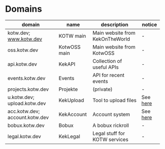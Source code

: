 # Domains

| domain                         | name         | description                     | notice                            |
| ------------------------------ | ------------ | ------------------------------- | --------------------------------- |
| kotw.dev; www.kotw.dev         | KOTW main    | Main website from KekOnTheWorld | -                                 |
| oss.kotw.dev                   | KotwOSS main | Main website from KotwOSS       | -                                 |
| api.kotw.dev                   | KekAPI       | Collection of useful APIs       | -                                 |
| events.kotw.dev                | Events       | API for recent events           | -                                 |
| projects.kotw.dev              | Projekte     | (private)                       | -                                 |
| u.kotw.dev; upload.kotw.dev    | KekUpload    | Tool to upload files            | See <a href="kekupload">here</a>  |
| acc.kotw.dev; account.kotw.dev | KekAccount   | Account system                  | See <a href="kekaccount">here</a> |
| bobux.kotw.dev                 | Bobux        | A bobux rickroll                | -                                 |
| legal.kotw.dev                 | KekLegal     | Legal stuff for KOTW services   | -                                 |

